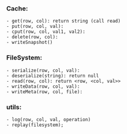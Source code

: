 ### Cache:
	- get(row, col): return string (call read)
	- put(row, col, val):
	- cput(row, col, val1, val2):
	- delete(row, col):
	- writeSnapshot() 


### FileSystem:
	- serialize(row, col, val):
	- deserialize(string): return null
	- read(row, col): return <row, <col, val>>
	- writeData(row, col, val): 
	- writeMeta(row, col, file): 

### utils:
	- log(row, col, val, operation)
	- replay(filesystem);





